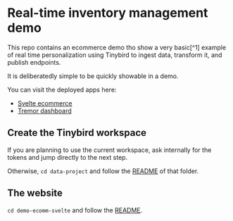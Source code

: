 # Real-time inventory management demo

This repo contains an ecommerce demo tho show a very basic[^1] example of real time personalization using Tinybird to ingest data, transform it, and publish endpoints.

It is deliberatedly simple to be quickly showable in a demo.

You can visit the deployed apps here:

- [Svelte ecommerce](https://ecommerce-svelte-rho.vercel.app/)
- [Tremor dashboard](https://ecommerce-svelte-tremor-dashboard.vercel.app/)

## Create the Tinybird workspace

If you are planning to use the current workspace, ask internally for the tokens and jump directly to the next step.

Otherwise, `cd data-project` and follow the [README](/tinybird/README.md) of that folder.

## The website

`cd demo-ecomm-svelte` and follow the [README](/frontend/README.md).

